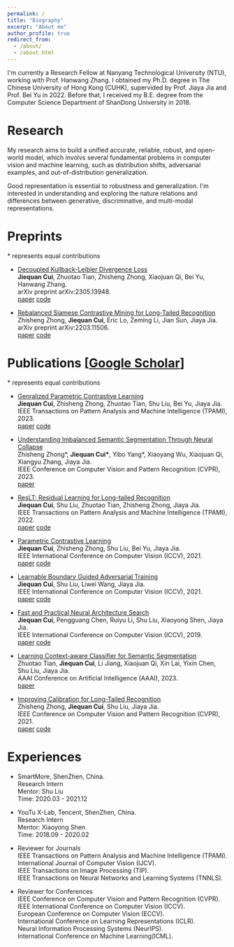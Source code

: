 ```yaml
---
permalink: /
title: "Biography"
excerpt: "About me"
author_profile: true
redirect_from: 
  - /about/
  - /about.html
---
```

I'm currently a Research Fellow at Nanyang Technological University (NTU), working with Prof. Hanwang Zhang.
I obtained my Ph.D. degree in The Chinese University of Hong Kong (CUHK), supervided by Prof. Jiaya Jia and Prof. Bei Yu in 2022. Before that, I received my B.E. degree from the Computer Science Department of ShanDong University in 2018.



Research
======
My research aims to build a unified accurate, reliable, robust, and open-world model, which involvs several fundamental problems in computer vision and machine learning, such as distribution shifts, adversarial examples, and out-of-distribution generalization.

Good representation is essential to robustness and generalization. I'm interested in understanding and exploring the nature relations and differences between generative, discriminative, and multi-modal representations.   



Preprints
======
\* represents equal contributions

* [Decoupled Kullback-Leibler Divergence Loss](https://arxiv.org/pdf/2305.13948.pdf)      
  **Jiequan Cui**, Zhuotao Tian, Zhisheng Zhong, Xiaojuan Qi, Bei Yu, Hanwang Zhang.     
  arXiv preprint arXiv:2305.13948.     
  [paper](https://arxiv.org/pdf/2305.13948.pdf) [code](https://github.com/jiequancui/DKL)     

* [Rebalanced Siamese Contrastive Mining for Long-Tailed Recognition](https://arxiv.org/pdf/2203.11506)    
  Zhisheng Zhong, **Jiequan Cui**, Eric Lo, Zeming Li, Jian Sun, Jiaya Jia.     
  arXiv preprint arXiv:2203.11506.     
  [paper](https://arxiv.org/pdf/2203.11506) [code](https://github.com/dvlab-research/Imbalanced-Learning)     


Publications \[[Google Scholar](https://scholar.google.com/citations?user=KbXLN2AAAAAJ&hl=zh-CN)\]
======
\* represents equal contributions

* [Genralized Parametric Contrastive Learning](https://arxiv.org/pdf/2209.12400)   
  **Jiequan Cui**, Zhisheng Zhong, Zhuotao Tian, Shu Liu, Bei Yu, Jiaya Jia.   
  IEEE Transactions on Pattern Analysis and Machine Intelligence (TPAMI), 2023.    
  [paper](https://arxiv.org/pdf/2209.12400) [code](https://github.com/jiequancui/Parametric-Contrastive-Learning)      

* [Understanding Imbalanced Semantic Segmentation Through Neural Collapse](https://arxiv.org/pdf/2301.01100)    
  Zhisheng Zhong\*, **Jiequan Cui\***, Yibo Yang\*, Xiaoyang Wu, Xiaojuan Qi, Xiangyu Zhang, Jiaya Jia.     
  IEEE Conference on Computer Vision and Pattern Recognition (CVPR), 2023.     
  [paper](https://arxiv.org/pdf/2301.01100)    

* [ResLT: Residual Learning for Long-tailed Recognition](https://arxiv.org/pdf/2101.10633.pdf)     
  **Jiequan Cui**, Shu Liu, Zhuotao Tian, Zhisheng Zhong, Jiaya Jia.     
  IEEE Transactions on Pattern Analysis and Machine Intelligence (TPAMI), 2022.    
  [paper](https://arxiv.org/pdf/2101.10633.pdf) [code](https://github.com/jiequancui/ResLT)     

* [Parametric Contrastive Learning](https://arxiv.org/pdf/2107.12028.pdf)       
   **Jiequan Cui**, Zhisheng Zhong, Shu Liu, Bei Yu, Jiaya Jia.        
   IEEE International Conference on Computer Vision (ICCV), 2021.        
   [paper](https://arxiv.org/pdf/2107.12028.pdf) [code](https://github.com/jiequancui/Parametric-Contrastive-Learning)      

* [Learnable Boundary Guided Adversarial Training](https://arxiv.org/pdf/2011.11164.pdf)       
   **Jiequan Cui**, Shu Liu, Liwei Wang, Jiaya Jia.       
   IEEE International Conference on Computer Vision (ICCV), 2021.      
   [paper](https://arxiv.org/pdf/2011.11164.pdf) [code](https://github.com/jiequancui/LBGAT)      

* [Fast and Practical Neural Architecture Search](https://openaccess.thecvf.com/content_ICCV_2019/papers/Cui_Fast_and_Practical_Neural_Architecture_Search_ICCV_2019_paper.pdf)     
  **Jiequan Cui**, Pengguang Chen, Ruiyu Li, Shu Liu, Xiaoyong Shen, Jiaya Jia.     
  IEEE International Conference on Computer Vision (ICCV), 2019.     
  [paper](https://openaccess.thecvf.com/content_ICCV_2019/papers/Cui_Fast_and_Practical_Neural_Architecture_Search_ICCV_2019_paper.pdf) [code](https://github.com/jiequancui/FPNASNet)     

* [Learning Context-aware Classifier for Semantic Segmentation](https://jiaya.me/papers/Zhuotao_AAAI_2022.pdf)    
  Zhuotao Tian, **Jiequan Cui**, Li Jiang, Xiaojuan Qi, Xin Lai, Yixin Chen, Shu Liu, Jiaya Jia.    
  AAAI Conference on Artificial Intelligence (AAAI), 2023.    
  [paper](https://jiaya.me/papers/Zhuotao_AAAI_2022.pdf)   

* [Improving Calibration for Long-Tailed Recognition](https://openaccess.thecvf.com/content/CVPR2021/papers/Zhong_Improving_Calibration_for_Long-Tailed_Recognition_CVPR_2021_paper.pdf)      
   Zhisheng Zhong, **Jiequan Cui**, Shu Liu, Jiaya Jia.       
   IEEE Conference on Computer Vision and Pattern Recognition (CVPR), 2021.      
   [paper](https://openaccess.thecvf.com/content/CVPR2021/papers/Zhong_Improving_Calibration_for_Long-Tailed_Recognition_CVPR_2021_paper.pdf) [code](https://github.com/Jia-Research-Lab/MiSLAS)      


Experiences 
======
* SmartMore, ShenZhen, China.  
  Research Intern   
  Mentor: Shu Liu   
  Time: 2020.03 - 2021.12  

* YouTu X-Lab, Tencent, ShenZhen, China.   
  Research Intern  
  Mentor: Xiaoyong Shen  
  Time: 2018.09 - 2020.02  

* Reviewer for Journals       
  IEEE Transactions on Pattern Analysis and Machine Intelligence (TPAMI).   
  International Journal of Computer Vision (IJCV).    
  IEEE Transactions on Image Processing (TIP).        
  IEEE Transactions on Neural Networks and Learning Systems (TNNLS).      

* Reviewer for Conferences       
  IEEE Conference on Computer Vision and Pattern Recognition (CVPR).    
  IEEE International Conference on Computer Vision (ICCV).   
  European Conference on Computer Vision (ECCV).   
  International Conference on Learning Representations (ICLR).   
  Neural Information Processing Systems (NeurIPS).      
  International Conference on Machine Learning(ICML).     
